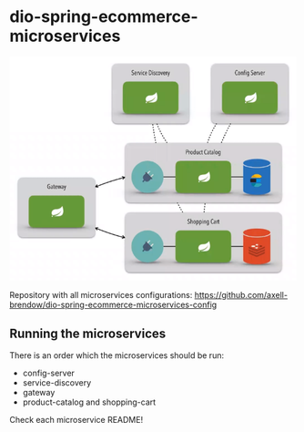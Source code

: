 # dio-spring-ecommerce-microservices

![](./ecommerce-microservices-architecture.png)

Repository with all microservices configurations: https://github.com/axell-brendow/dio-spring-ecommerce-microservices-config

## Running the microservices

There is an order which the microservices should be run:

- config-server
- service-discovery
- gateway
- product-catalog and shopping-cart

Check each microservice README!
